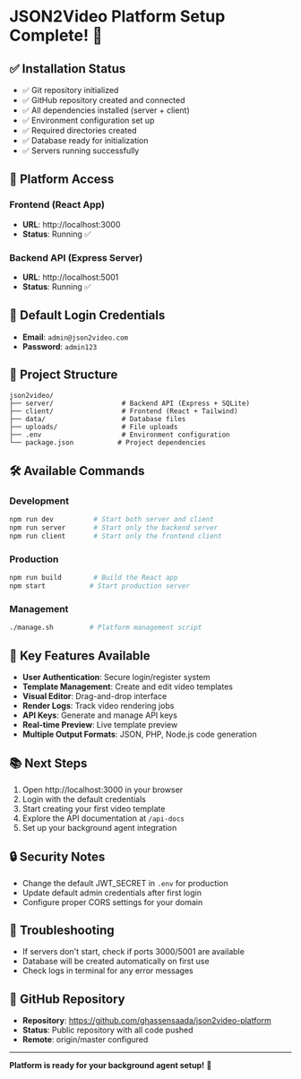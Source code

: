 # JSON2Video Platform Setup Complete! 🎉

## ✅ Installation Status
- ✅ Git repository initialized
- ✅ GitHub repository created and connected
- ✅ All dependencies installed (server + client)
- ✅ Environment configuration set up
- ✅ Required directories created
- ✅ Database ready for initialization
- ✅ Servers running successfully

## 🚀 Platform Access

### Frontend (React App)
- **URL**: http://localhost:3000
- **Status**: Running ✅

### Backend API (Express Server)
- **URL**: http://localhost:5001
- **Status**: Running ✅

## 🔑 Default Login Credentials
- **Email**: `admin@json2video.com`
- **Password**: `admin123`

## 📁 Project Structure
```
json2video/
├── server/                 # Backend API (Express + SQLite)
├── client/                 # Frontend (React + Tailwind)
├── data/                   # Database files
├── uploads/                # File uploads
├── .env                    # Environment configuration
└── package.json           # Project dependencies
```

## 🛠️ Available Commands

### Development
```bash
npm run dev          # Start both server and client
npm run server       # Start only the backend server
npm run client       # Start only the frontend client
```

### Production
```bash
npm run build        # Build the React app
npm start           # Start production server
```

### Management
```bash
./manage.sh         # Platform management script
```

## 🔧 Key Features Available
- **User Authentication**: Secure login/register system
- **Template Management**: Create and edit video templates
- **Visual Editor**: Drag-and-drop interface
- **Render Logs**: Track video rendering jobs
- **API Keys**: Generate and manage API keys
- **Real-time Preview**: Live template preview
- **Multiple Output Formats**: JSON, PHP, Node.js code generation

## 📚 Next Steps
1. Open http://localhost:3000 in your browser
2. Login with the default credentials
3. Start creating your first video template
4. Explore the API documentation at `/api-docs`
5. Set up your background agent integration

## 🔒 Security Notes
- Change the default JWT_SECRET in `.env` for production
- Update default admin credentials after first login
- Configure proper CORS settings for your domain

## 🐛 Troubleshooting
- If servers don't start, check if ports 3000/5001 are available
- Database will be created automatically on first use
- Check logs in terminal for any error messages

## 🔗 GitHub Repository
- **Repository**: https://github.com/ghassensaada/json2video-platform
- **Status**: Public repository with all code pushed
- **Remote**: origin/master configured

---
**Platform is ready for your background agent setup!** 🚀 